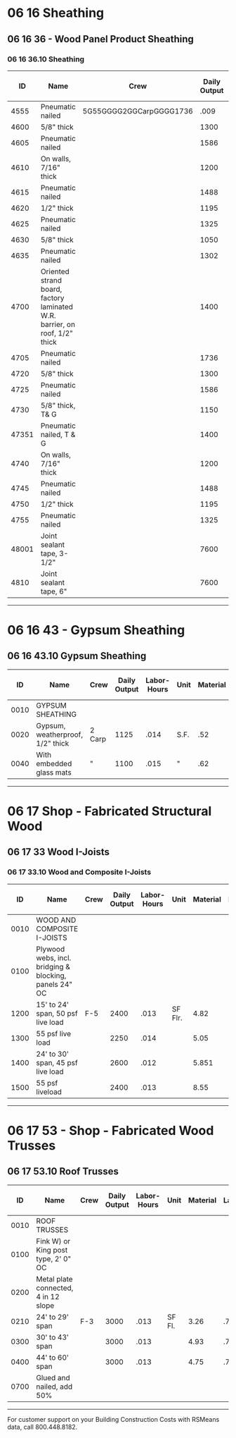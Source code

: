 # 06 16 Sheathing

## 06 16 36 - Wood Panel Product Sheathing

### 06 16 36.10 Sheathing

| ID    | Name                                                                 | Crew         | Daily Output | Labor-Hours | Unit   | Material | Labor | Equipment | Total | Total Incl O&P |
|-------|----------------------------------------------------------------------|--------------|--------------|-------------|--------|----------|-------|-----------|-------|----------------|
| 4555  | Pneumatic nailed                                                     | 5G55GGGG2GGCarpGGGG1736 | .009        | S.F.   | .47     | .52   |         | .99   | 1.29           |
| 4600  | 5/8" thick                                                           |              | 1300         | .012        |        | 1.07     | .69   |           | 1.76  | 2.21           |
| 4605  | Pneumatic nailed                                                     |              | 1586         | .010        |        | 1.07     | .57   |           | 1.64  | 2.03           |
| 4610  | On walls, 7/16" thick                                                |              | 1200         | .013        |        | .47      | .75   |           | 1.22  | 1.64           |
| 4615  | Pneumatic nailed                                                     |              | 1488         | 011         |        | .47      | .61   |           | 1.08  | 1.42           |
| 4620  | 1/2" thick                                                           |              | 1195         | 013         |        | .47      | .75   |           | 1.22  | 1.64           |
| 4625  | Pneumatic nailed                                                     |              | 1325         | .012        |        | .47      | .68   |           | 1.15  | 1.53           |
| 4630  | 5/8" thick                                                           |              | 1050         | .015        |        | 1.07     | .86   |           | 1.93  | 2.46           |
| 4635  | Pneumatic nailed                                                     |              | 1302         | .012        |        | 1.07     | .69   |           | 1.76  | 2.21           |
| 4700  | Oriented strand board, factory laminated W.R. barrier, on roof, 1/2" thick |              | 1400         | .011        |        | 1.37     | .64   |           | 2.01  | 2.47           |
| 4705  | Pneumatic nailed                                                     |              | 1736         | .009        |        | 1.37     | .52   |           | 1.89  | 2.28           |
| 4720  | 5/8" thick                                                           |              | 1300         | .012        |        | 2.47     | .69 : |           | 3.16  | 3.75           |
| 4725  | Pneumatic nailed                                                     |              | 1586         | .010        |        | 2.47     | .57   |           | 3.04  | 3.57           |
| 4730  | 5/8" thick, T& G                                                     |              | 1150         | .014        |        | 1.83     | .78   |           | 2.61  | 3.18           |
| 47351 | Pneumatic nailed, T & G                                              |              | 1400         | .011        |        | 1.83     | .64 i |           | 2.47  | 2.97           |
| 4740  | On walls, 7/16" thick                                                |              | 1200         | .013        |        | 1.11     | .75   |           | 1.86  | 2.34           |
| 4745  | Pneumatic nailed                                                     |              | 1488         | .011        |        | 1.11     | .61   |           | 1.72  | 2.12           |
| 4750  | 1/2" thick                                                           |              | 1195         | .013        |        | 1.37     | .75   |           | 2.12  | 2.63           |
| 4755  | Pneumatic nailed                                                     |              | 1325         | .012        |        | 1.37     | .68   |           | 2.05  | 2.52           |
| 48001 | Joint sealant tape, 3-1/2"                                           |              | 7600         | .002        | L.F.   | .30      | .12 i |           | .42   | .51            |
| 4810  | Joint sealant tape, 6"                                               |              | 7600         | .002        | "      | .57 1    | .12   |           | .69   | .81            |

---

# 06 16 43 - Gypsum Sheathing

## 06 16 43.10 Gypsum Sheathing

| ID    | Name                                         | Crew   | Daily Output | Labor-Hours | Unit | Material | Labor | Equipment | Total | Total Incl O&P |
|-------|----------------------------------------------|--------|--------------|-------------|------|----------|-------|-----------|-------|----------------|
| 0010  | GYPSUM SHEATHING                            |        |              |             |      |          |       |           |       |                |
| 0020  | Gypsum, weatherproof, 1/2" thick             | 2 Carp | 1125         | .014        | S.F. | .52      | .80   |           | 1.32  | 1.76           |
| 0040  | With embedded glass mats                     | "      | 1100         | .015        | "    | .62      | .82   |           | 1.44  | 1.90           |

---

# 06 17 Shop - Fabricated Structural Wood

## 06 17 33 Wood I-Joists

### 06 17 33.10 Wood and Composite I-Joists

| ID    | Name                                                      | Crew | Daily Output | Labor-Hours | Unit    | Material | Labor | Equipment | Total | Total Incl O&P |
|-------|-----------------------------------------------------------|------|--------------|-------------|---------|----------|-------|-----------|-------|----------------|
| 0010  | WOOD AND COMPOSITE I-JOISTS                               |      |              |             |         |          |       |           |       |                |
| 0100  | Plywood webs, incl. bridging & blocking, panels 24" OC    |      |              |             |         |          |       |           |       |                |
| 1200  | 15' to 24' span, 50 psf live load                         | F-5  | 2400         | .013        | SF Flr. | 4.82     | .76   |           | 5.58  | 6.45           |
| 1300  | 55 psf live load                                          |      | 2250         | .014        |         | 5.05     | .81   |           | 5.86  | 6.80           |
| 1400  | 24' to 30' span, 45 psf live load                         |      | 2600         | .012        |         | 5.851    | .70   |           | 6.55  | 7.45           |
| 1500  | 55 psf liveload                                           |      | 2400         | .013        |         | 8.55     | .76   |           | 9.31  | 10.55          |

---

# 06 17 53 - Shop - Fabricated Wood Trusses

## 06 17 53.10 Roof Trusses

| ID    | Name                                                      | Crew | Daily Output | Labor-Hours | Unit   | Material | Labor | Equipment | Total | Total Incl O&P |
|-------|-----------------------------------------------------------|------|--------------|-------------|--------|----------|-------|-----------|-------|----------------|
| 0010  | ROOF TRUSSES                                              |      |              |             |        |          |       |           |       |                |
| 0100  | Fink W) or King post type, 2' 0" OC                       |      |              |             |        |          |       |           |       |                |
| 0200  | Metal plate connected, 4 in 12 slope                      |      |              |             |        |          |       |           |       |                |
| 0210  | 24' to 29' span                                           | F-3  | 3000         | .013        | SF Fl. | 3.26     | .77   | .66       | 4.69  | 5.45           |
| 0300  | 30' to 43' span                                           |      | 3000         | .013        |        | 4.93     | .77   | .66       | 6.36  | 7.35           |
| 0400  | 44' to 60' span                                           |      | 3000         | .013        |        | 4.75     | .77   | .66       | 6.18  | 7.10           |
| 0700  | Glued and nailed, add 50%                                 |      |              |             |        |          |       |           |       |                |

---

For customer support on your Building Construction Costs with RSMeans data, call 800.448.8182.